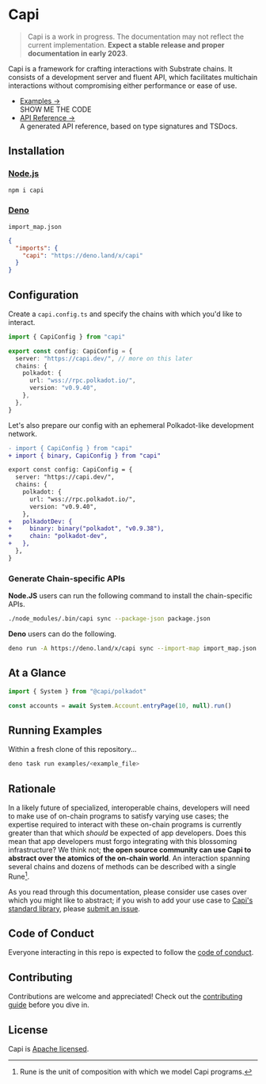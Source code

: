 # Capi

> Capi is a work in progress. The documentation may not reflect the current
> implementation. **Expect a stable release and proper documentation in early
> 2023**.

Capi is a framework for crafting interactions with Substrate chains. It consists
of a development server and fluent API, which facilitates multichain
interactions without compromising either performance or ease of use.

- [Examples &rarr;](./examples)<br />SHOW ME THE CODE
- [API Reference &rarr;](https://deno.land/x/capi/mod.ts)<br />A generated API
  reference, based on type signatures and TSDocs.

## Installation

### [Node.js](https://nodejs.org/)

```sh
npm i capi
```

### [Deno](https://deno.land/)

`import_map.json`

```json
{
  "imports": {
    "capi": "https://deno.land/x/capi"
  }
}
```

## Configuration

Create a `capi.config.ts` and specify the chains with which you'd like to
interact.

```ts
import { CapiConfig } from "capi"

export const config: CapiConfig = {
  server: "https://capi.dev/", // more on this later
  chains: {
    polkadot: {
      url: "wss://rpc.polkadot.io/",
      version: "v0.9.40",
    },
  },
}
```

Let's also prepare our config with an ephemeral Polkadot-like development
network.

```diff
- import { CapiConfig } from "capi"
+ import { binary, CapiConfig } from "capi"

export const config: CapiConfig = {
  server: "https://capi.dev/",
  chains: {
    polkadot: {
      url: "wss://rpc.polkadot.io/",
      version: "v0.9.40",
    },
+   polkadotDev: {
+     binary: binary("polkadot", "v0.9.38"),
+     chain: "polkadot-dev",
+   },
  },
}
```

### Generate Chain-specific APIs

**Node.JS** users can run the following command to install the chain-specific
APIs.

```sh
./node_modules/.bin/capi sync --package-json package.json
```

**Deno** users can do the following.

```sh
deno run -A https://deno.land/x/capi sync --import-map import_map.json
```

## At a Glance

```ts
import { System } from "@capi/polkadot"

const accounts = await System.Account.entryPage(10, null).run()
```

## Running Examples

Within a fresh clone of this repository...

<!-- TODO: track https://github.com/denoland/dotland/issues/2650#issuecomment-1437015262 -->

```sh
deno task run examples/<example_file>
```

## Rationale

In a likely future of specialized, interoperable chains, developers will need to
make use of on-chain programs to satisfy varying use cases; the expertise
required to interact with these on-chain programs is currently greater than that
which _should_ be expected of app developers. Does this mean that app developers
must forgo integrating with this blossoming infrastructure? We think not; **the
open source community can use Capi to abstract over the atomics of the on-chain
world**. An interaction spanning several chains and dozens of methods can be
described with a single Rune[^1].

As you read through this documentation, please consider use cases over which you
might like to abstract; if you wish to add your use case to
[Capi's standard library](patterns), please
[submit an issue](https://github.com/paritytech/capi/issues/new?title=pattern%20idea:%20).

## Code of Conduct

Everyone interacting in this repo is expected to follow the
[code of conduct](CODE_OF_CONDUCT.md).

## Contributing

Contributions are welcome and appreciated! Check out the
[contributing guide](CONTRIBUTING.md) before you dive in.

## License

Capi is [Apache licensed](LICENSE).

[^1]: Rune is the unit of composition with which we model Capi programs.
